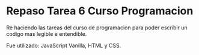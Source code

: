 # Repaso Tarea 6 Curso Programacion
Re haciendo las tareas del curso de programacion para poder escribir un codigo mas legible e entendible.

Fue utilizado: JavaScript Vanilla, HTML y CSS.

